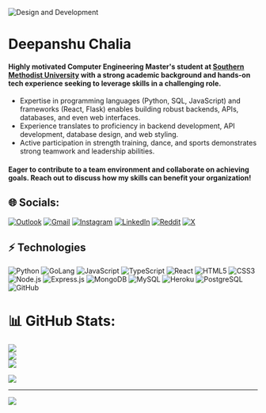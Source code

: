 ![Design and Development](https://lh3.googleusercontent.com/fife/ALs6j_H4mXHR61DX0MrE15jSKK7dtcHHtO9pDPa0YsWwxRh6tOPwFW44KU9xaQVCKtBRxOkGn9rhoomRDWZ3Q7hSpJIHQo9-lrKJmYL7GykAvs1EouU9YVunf80qFTtnOsjdng7VXe2Ja0_vaIk4Rc8VKx68-gGyngqOEvl0okhc5OZTOVYtBdGb9z_3WySNy4-PQS-wBtSKxnsAN3j-wlzzo4Twf82iY4k0vzwCCZCVHGipe_27ZEvwESs_UVKjnb_Mq0kdOH4w-ZZvuRrntiZi2Dp48ic6dlpXUAD29fXcc_RqyA7NSH0bMbMsXTsq2qkWvI7CrESa0Hs24ctvvtyI2FDpsapdwDlP9cQTFG8KU_4y8ECfYsxl5k3lbprXq3nVOvPQK9PDWinaJMNsumw1eAWO5Ps0PC3COPGgDgWJSd8sWX1uOqiz_RB4BQRVthrkJu2vtD8AbLpBgk4ccwYAiYshj8iCwMpU1U90XBtE-xpRq1Ixo4kvrpHCqcOjUQVLAmX8ZyLwdGtOxcn-jAa4s6FVFlQuyJZGS8EX2Y8wFXt5eFFXO5MIYZLw5OLvLi8EZGEZFMkX-RvGlXZFNeln264ReaFW-HEI8aI3Mv8OH_MVdBHhWnotiOHy06d2xupg-sBiUq15BATaV7XsEPIqbaFjqQYohwlOXWGdveEo8aKFhhL-Hli9BvazYAovPhvGjhEQDCn0Uh7aiicrekedFVdHi9qU2HKjCOURRzZnpJSy3tCq8tZDu349dAqb8WQrSeNPC5Htv6AVEX6yGCt1vHsuWRAPOtQ05zEJY88LpDSRDCPk7KrrCfsXXnKf3Z3i4-EFmx_jATHqfxrWfXpjhOc_QBM8FOrnc9fYYst5kkQnLCS3Dt2eV3kOAIDFF9FnY3Gq9y1zrWUllsCcaJjVbTEa6ZPBu3TXIGnh5A9dKAZY1B4StgyrmSfq-hUCmMA2bu60rSqt-BZ1VSy0be5CChAOGRr9UHku5EvweMiMKEcVVI0_m07n7ouMHesB6ffTOWqPVtJByI5msQ1GlhOYEihWPhw-gBpJ3JFohNORxTTV95zvuzQ-mSywtOVDbYWQWU1KfMuqkbNKRbl6UjAPkntP2Sa21V7utq3EeRyD1pvpOuuC-vyOXrjjEz_S6wSMBbJhHlUVo2Bq5zhxgkkQnmRFxqOXn85CFIVdSp0GYNrsPuTcokZwitJ-VyDKtoQaFWfSbcT0d3aB66rKyGuUABRw03FDRXTWVBVcVnwHBbFgraBjcAxUrPFfoVn_tg4fY6yEUp4HXba1F3KM_K7Xwp22slrHBR5PNnnYnD-t9gum6IBHEoFz1omp7rG2aMnD5KfoFdVmC49V4Q6O2PmktOAHjeYqJJi3g6FMyibtO1N6BH3Qy616xlkH39nxm3CyoFGTAiWd8f1t35XskYbkPFCJmNZIqq5IJKXBXt04DCCsnKgGFbn3Ea_pUCFZxaZQOicYY-N3NcHzN1dSUu7Tme8PhOvQwvJn9osuZ8YJWgK1X29jfWCcVOyUIXYC3vDwtv612G2Zsw3SxfIdGoSWe9HCVE8iZ7toZ8cn1IWv4hG5AzVSmCJrx-Ml-0XI_b1eV13OxiJtc_OUkJBWyObUk_ni3yysecF9Y9z_1HE5PJ_zQsozJh8FqQ=w1920-h911)

# Deepanshu Chalia

#### Highly motivated Computer Engineering Master's student at [Southern Methodist University](https://www.smu.edu/) with a strong academic background and hands-on tech experience seeking to leverage skills in a challenging role.
* Expertise in programming languages (Python, SQL, JavaScript) and frameworks (React, Flask) enables building robust backends, APIs, databases, and even web interfaces.
* Experience translates to proficiency in backend development, API development, database design, and web styling.
* Active participation in strength training, dance, and sports demonstrates strong teamwork and leadership abilities.
#### Eager to contribute to a team environment and collaborate on achieving goals. Reach out to discuss how my skills can benefit your organization!

## 🌐 Socials:
[![Outlook](https://img.shields.io/badge/dchali@smu.edu-0078D4?style=flat-square&logo=microsoft-outlook&logoColor=white)](mailto:dchali@smu.edu) [![Gmail](https://img.shields.io/badge/deepanshu.chalia96@gmail.com-D14836?style=flat-square&logo=gmail&logoColor=white)](mailto:deepanshu.chalia96@gmail.com) [![Instagram](https://img.shields.io/badge/Instagram-%23E4405F.svg?logo=Instagram&logoColor=white)](https://instagram.com/deepanshu.chalia) [![LinkedIn](https://img.shields.io/badge/LinkedIn-%230077B5.svg?logo=linkedin&logoColor=white)](https://linkedin.com/in/deep-chalia) [![Reddit](https://img.shields.io/badge/Reddit-%23FF4500.svg?logo=Reddit&logoColor=white)](https://reddit.com/user/cherry-odyssey) [![X](https://img.shields.io/badge/X-black.svg?logo=X&logoColor=white)](https://x.com/ChaliaDeepanshu)



## ⚡ Technologies

![Python](https://img.shields.io/badge/-Python-3776AB?style=flat-square&logo=python&logoColor=white)
![GoLang](https://img.shields.io/badge/-Golang-00ADD8?style=flat-square&logo=go&logoColor=white)
![JavaScript](https://img.shields.io/badge/-JavaScript-F7DF1E?style=flat-square&logo=javascript&logoColor=black)
![TypeScript](https://img.shields.io/badge/-TypeScript-007ACC?style=flat-square&logo=typescript&logoColor=white)
![React](https://img.shields.io/badge/-React-61DAFB?style=flat-square&logo=react&logoColor=black)
![HTML5](https://img.shields.io/badge/-HTML5-E34F26?style=flat-square&logo=html5&logoColor=white)
![CSS3](https://img.shields.io/badge/-CSS3-1572B6?style=flat-square&logo=css3&logoColor=white)
![Node.js](https://img.shields.io/badge/-Node.js-339933?style=flat-square&logo=node.js&logoColor=white)
![Express.js](https://img.shields.io/badge/-Express.js-000000?style=flat-square&logo=express&logoColor=white)
![MongoDB](https://img.shields.io/badge/-MongoDB-47A248?style=flat-square&logo=mongodb&logoColor=white)
![MySQL](https://img.shields.io/badge/-MySQL-4479A1?style=flat-square&logo=mysql&logoColor=white)
![Heroku](https://img.shields.io/badge/-Heroku-430098?style=flat-square&logo=heroku&logoColor=white)
![PostgreSQL](https://img.shields.io/badge/-PostgreSQL-336791?style=flat-square&logo=postgresql&logoColor=white)
![GitHub](https://img.shields.io/badge/-GitHub-181717?style=flat-square&logo=github&logoColor=white)


# 📊 GitHub Stats:
![](https://github-readme-stats.vercel.app/api?username=chalia082&theme=default&hide_border=false&include_all_commits=false&count_private=false)<br/> ![](https://github-readme-streak-stats.herokuapp.com/?user=chalia082&theme=default&hide_border=false)<br/>
![](https://github-readme-stats.vercel.app/api/top-langs/?username=chalia082&theme=default&hide_border=false&include_all_commits=false&count_private=false&layout=compact)
 



![](https://quotes-github-readme.vercel.app/api?type=horizontal&theme=merko)

---
[![](https://visitcount.itsvg.in/api?id=chalia082&icon=0&color=0)](https://visitcount.itsvg.in)

